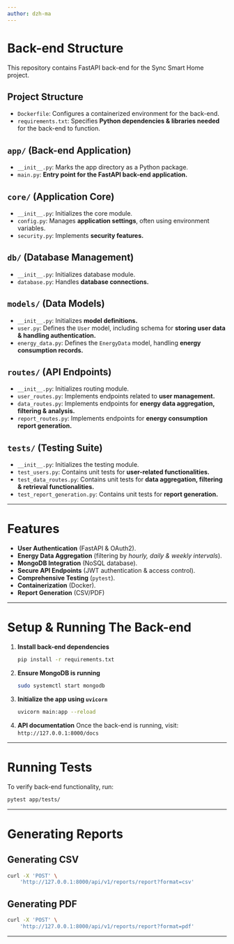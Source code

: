 ```yaml
---
author: dzh-ma
---
```


# Back-end Structure

This repository contains FastAPI back-end for the Sync Smart Home project.

## Project Structure

- `Dockerfile`: Configures a containerized environment for the back-end.
- `requirements.txt`: Specifies **Python dependencies & libraries needed** for the back-end to function.

## `app/` (Back-end Application)

- `__init__.py`: Marks the app directory as a Python package.
- `main.py`: **Entry point for the FastAPI back-end application.**

## `core/` (Application Core)

- `__init__.py`: Initializes the core module.
- `config.py`: Manages **application settings**, often using environment variables.
- `security.py`: Implements **security features.**

## `db/` (Database Management)

- `__init__.py`: Initializes database module.
- `database.py`: Handles **database connections.**

## `models/` (Data Models)

- `__init__.py`: Initializes **model definitions.**
- `user.py`: Defines the `User` model, including schema for **storing user data & handling authentication.**
- `energy_data.py`: Defines the `EnergyData` model, handling **energy consumption records.**

## `routes/` (API Endpoints)

- `__init__.py`: Initializes routing module.
- `user_routes.py`: Implements endpoints related to **user management.**
- `data_routes.py`: Implements endpoints for **energy data aggregation, filtering & analysis.**
- `report_routes.py`: Implements endpoints for **energy consumption report generation.**

## `tests/` (Testing Suite)

- `__init__.py`: Initializes the testing module.
- `test_users.py`: Contains unit tests for **user-related functionalities.**
- `test_data_routes.py`: Contains unit tests for **data aggregation, filtering & retrieval functionalities.**
- `test_report_generation.py`: Contains unit tests for **report generation.**

---

# Features

+ **User Authentication** (FastAPI & OAuth2).
+ **Energy Data Aggregation** (filtering by *hourly, daily & weekly intervals*).
+ **MongoDB Integration** (NoSQL database).
+ **Secure API Endpoints** (JWT authentication & access control).
+ **Comprehensive Testing** (`pytest`).
+ **Containerization** (Docker).
+ **Report Generation** (CSV/PDF)

---

# Setup & Running The Back-end

1. **Install back-end dependencies**
    ```bash
    pip install -r requirements.txt
    ```
2. **Ensure MongoDB is running**
    ```bash
    sudo systemctl start mongodb
    ```
3. **Initialize the app using `uvicorn`**
    ```bash
    uvicorn main:app --reload 
    ```
4. **API documentation**
    Once the back-end is running, visit: `http://127.0.0.1:8000/docs`


---

# Running Tests

To verify back-end functionality, run:
```bash
pytest app/tests/
```

---

# Generating Reports

## Generating CSV

```bash
curl -X 'POST' \
    'http://127.0.0.1:8000/api/v1/reports/report?format=csv'
```

## Generating PDF

```bash
curl -X 'POST' \
    'http://127.0.0.1:8000/api/v1/reports/report?format=pdf'
```

---
